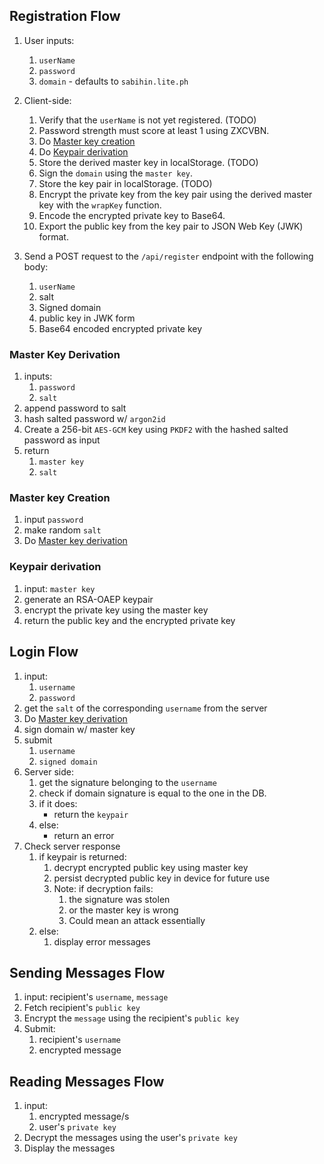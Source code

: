 ## Registration Flow
1. User inputs:
    1. `userName`
    2. `password`
    3. `domain` - defaults to `sabihin.lite.ph`

2. Client-side:
    1. Verify that the `userName` is not yet registered. (TODO)
    2. Password strength must score at least 1 using ZXCVBN.
    3. Do [Master key creation](#master-key-creation)
    4. Do [Keypair derivation](#keypair-derivation)
    5. Store the derived master key in localStorage. (TODO)
    6. Sign the `domain` using the `master key`.
    7. Store the key pair in localStorage. (TODO)
    8. Encrypt the private key from the key pair using the derived master key with the `wrapKey` function.
    9. Encode the encrypted private key to Base64.
    10. Export the public key from the key pair to JSON Web Key (JWK) format.

3. Send a POST request to the `/api/register` endpoint with the following body:
    1. `userName`
    2. salt
    3. Signed domain
    4. public key in JWK form
    5. Base64 encoded encrypted private key

### Master Key Derivation
1. inputs: 
    1. `password`
    2. `salt`
3. append password to salt
5. hash salted password w/ `argon2id`
7. Create a 256-bit `AES-GCM` key using `PKDF2` with the hashed salted password as input
8. return
    1. `master key`
    2. `salt`

### Master key Creation
1. input `password`
2. make random `salt`
3. Do [Master key derivation](#master-key-derivation)

### Keypair derivation
1. input: `master key`
2. generate an RSA-OAEP keypair
3. encrypt the private key using the master key
4. return the public key and the encrypted private key

## Login Flow
1. input: 
    1. `username`
    2. `password`
3. get the `salt` of the corresponding `username` from the server
3. Do [Master key derivation](#master-key-derivation)
4. sign domain w/ master key
5. submit 
    1. `username`
    2. `signed domain`
6. Server side:
    1. get the signature belonging to the `username`
    2. check if domain signature is equal to the one in the DB.
    3. if it does:
        * return the `keypair`
    4. else:
        * return an error
7. Check server response
    1. if keypair is returned:
        1. decrypt encrypted public key using master key
        2. persist decrypted public key in device for future use
        3. Note: if decryption fails:
            1. the signature was stolen
            2. or the master key is wrong
            3. Could mean an attack essentially
    2. else:
        1. display error messages

## Sending Messages Flow
1. input: recipient's `username`, `message`
2. Fetch recipient's `public key`
3. Encrypt the `message` using the recipient's `public key`
4. Submit: 
    1. recipient's `username`
    2. encrypted message

## Reading Messages Flow
1. input:
    1. encrypted message/s
    2. user's `private key`
2. Decrypt the messages using the user's `private key`
3. Display the messages

